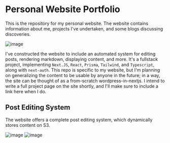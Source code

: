 # Personal Website Portfolio

This is the repository for my personal website. The website contains information about me, projects I've undertaken, and
some blogs discussing discoveries.

![image](https://github.com/404Wolf/404Wolf.com/assets/108041238/368862b7-34a6-4187-bf88-67489f4fc906)

I've constructed the website to include an automated system for editing posts, rendering markdown, displaying content,
and more. It's a fullstack project, implementing `Next.JS`, `React`, `Prisma`, `Tailwind`, and `Typescript`, along
with `next-auth`. This repo is specific to my website, but I'm planning on generalizing the content to be usable by
anyone in the future; in a way, the site can be thought of as a from-scratch wordpress-in-nextjs. I intend to write a
full project page on the site shortly, and I'll make sure to include a link here when I do.

## Post Editing System

The website offers a complete post editing system, which dynamically stores content on S3.

![image](https://github.com/404Wolf/404Wolf.com/assets/108041238/91449d2b-b502-4406-9fc6-5667d5d86c35)
![image](https://github.com/404Wolf/404Wolf.com/assets/108041238/bb146a26-0a77-439d-841b-551e3fcc9592)
